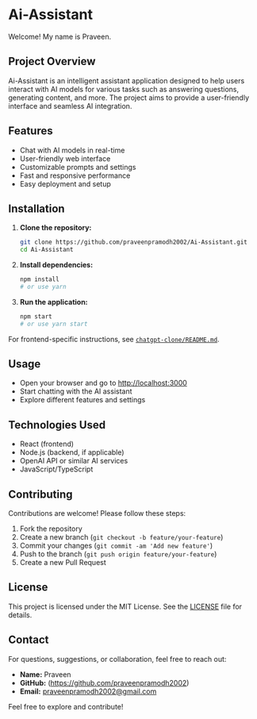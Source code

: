 # Ai-Assistant

Welcome! My name is Praveen.

## Project Overview

Ai-Assistant is an intelligent assistant application designed to help users interact with AI models for various tasks such as answering questions, generating content, and more. The project aims to provide a user-friendly interface and seamless AI integration.

## Features

- Chat with AI models in real-time
- User-friendly web interface
- Customizable prompts and settings
- Fast and responsive performance
- Easy deployment and setup

## Installation

1. **Clone the repository:**
   ```bash
   git clone https://github.com/praveenpramodh2002/Ai-Assistant.git
   cd Ai-Assistant
   ```
2. **Install dependencies:**
   ```bash
   npm install
   # or use yarn
   ```
3. **Run the application:**
   ```bash
   npm start
   # or use yarn start
   ```

For frontend-specific instructions, see [`chatgpt-clone/README.md`](./chatgpt-clone/README.md).

## Usage

- Open your browser and go to [http://localhost:3000](http://localhost:3000)
- Start chatting with the AI assistant
- Explore different features and settings

## Technologies Used

- React (frontend)
- Node.js (backend, if applicable)
- OpenAI API or similar AI services
- JavaScript/TypeScript

## Contributing

Contributions are welcome! Please follow these steps:

1. Fork the repository
2. Create a new branch (`git checkout -b feature/your-feature`)
3. Commit your changes (`git commit -am 'Add new feature'`)
4. Push to the branch (`git push origin feature/your-feature`)
5. Create a new Pull Request

## License

This project is licensed under the MIT License. See the [LICENSE](LICENSE) file for details.

## Contact

For questions, suggestions, or collaboration, feel free to reach out:

- **Name:** Praveen
- **GitHub:** (https://github.com/praveenpramodh2002)
- **Email:** praveenpramodh2002@gmail.com

Feel free to explore and contribute!